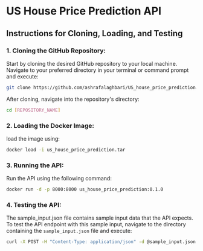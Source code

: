 # US House Price Prediction API

## Instructions for Cloning, Loading, and Testing

### 1. **Cloning the GitHub Repository:**
Start by cloning the desired GitHub repository to your local machine. Navigate to your preferred directory in your terminal or command prompt and execute:
```bash
git clone https://github.com/ashrafalaghbari/US_house_price_prediction.git
```
After cloning, navigate into the repository's directory:

```bash
cd [REPOSITORY_NAME]
```
### 2. **Loading the Docker Image:**
load the image using:
```bash
docker load -i us_house_price_prediction.tar
```

### 3. **Running the API:**
Run the API using the following command:
```bash
docker run -d -p 8000:8000 us_house_price_prediction:0.1.0
```
### 4. **Testing the API:**
The sample_input.json file contains sample input data that the API expects. To test the API endpoint with this sample input, navigate to the directory containing the `sample_input.json` file and execute:
```bash
curl -X POST -H "Content-Type: application/json" -d @sample_input.json http://localhost:8000/predict/
```
